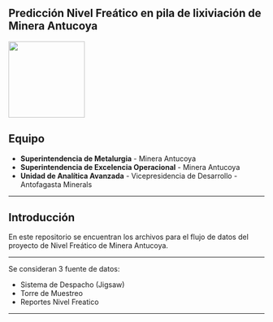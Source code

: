 ## Predicción Nivel Freático en pila de lixiviación de Minera Antucoya 

<img src="https://cdn.worldvectorlogo.com/logos/antofagasta-minerals.svg" width="150" height="150">

**Equipo**
---
- **Superintendencia de Metalurgia** - Minera Antucoya
- **Superintendencia de Excelencia Operacional** - Minera Antucoya
- **Unidad de Analítica Avanzada** - Vicepresidencia de Desarrollo - Antofagasta Minerals
---
## Introducción

En este repositorio se encuentran los archivos para el flujo de datos del proyecto de Nivel Freático de Minera Antucoya. 

---
Se consideran 3 fuente de datos:

  - Sistema de Despacho (Jigsaw)
  - Torre de Muestreo
  - Reportes Nivel Freatico
---
